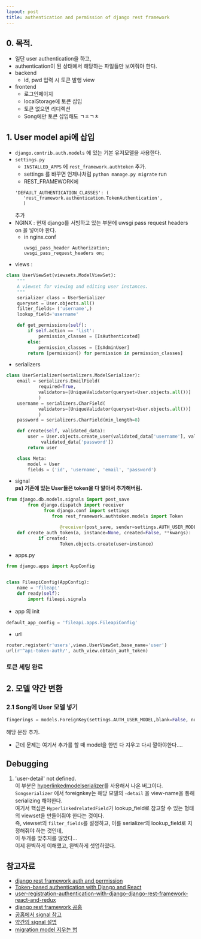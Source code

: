 ```yaml
---
layout: post
title: authentication and permission of django rest framework
---
```


## 0. 목적.
* 일단 user authentication을 하고, 
* authentication이 된 상태에서 해당하는 파일들만 보여줘야 한다.
* backend
	* id, pwd 입력 시 토큰 발행 view
* frontend
	* 로그인페이지
	* localStorage에 토큰 삽입
	* 토큰 없으면 리디렉션
	* Song에만 토큰 삽입해도 ㄱㅊㄱㅊ
## 1. User model api에 삽입
* ```django.contrib.auth.models``` 에 있는 기본 유저모델을 사용한다.
* ```settings.py```
	* ```INSTALLED_APPS``` 에 ```rest_framework.authtoken``` 추가. 
	* settings 를 바꾸면 언제나처럼 ```python manage.py migrate``` run
	* REST_FRAMEWORK에
	```
	'DEFAULT_AUTHENTICATION_CLASSES': (
	   'rest_framework.authentication.TokenAuthentication',
	   )
	```
	추가
* NGINX : 현재 django를 서빙하고 있는 부분에 uwsgi pass request headers on 을 넣어야 한다.
	* in nginx.conf
		```
		uwsgi_pass_header Authorization;
		uwsgi_pass_request_headers on;
		```
* views : <br>

```python
class UserViewSet(viewsets.ModelViewSet):
    """
    A viewset for viewing and editing user instances.
    """
    serializer_class = UserSerializer
    queryset = User.objects.all()
    filter_fields= ('username',)
    lookup_field='username'

    def get_permissions(self):
    	if self.action == 'list':
    	    permission_classes = [IsAuthenticated]
    	else:
    	    permission_classes = [IsAdminUser]
    	return [permission() for permission in permission_classes]

```

* serializers <br>

```python
class UserSerializer(serializers.ModelSerializer):
    email = serializers.EmailField(
            required=True,
            validators=[UniqueValidator(queryset=User.objects.all())]
            )
    username = serializers.CharField(
            validators=[UniqueValidator(queryset=User.objects.all())]
            )
    password = serializers.CharField(min_length=8)

    def create(self, validated_data):
        user = User.objects.create_user(validated_data['username'], validated_data['email'],
             validated_data['password'])
        return user

    class Meta:
        model = User
        fields = ('id', 'username', 'email', 'password')
```

* signal <br>
**ps) 기존에 있는 User들은 token을 다 알아서 추가해버림.** <br>
```python
from django.db.models.signals import post_save
		from django.dispatch import receiver
			  from django.conf import settings
				 from rest_framework.authtoken.models import Token

					@receiver(post_save, sender=settings.AUTH_USER_MODEL)
	def create_auth_token(a, instance=None, created=False, **kwargs):
		    if created:
			        Token.objects.create(user=instance)
```
* apps.py <br>
```python
from django.apps import AppConfig


class FileapiConfig(AppConfig):
    name = 'fileapi'
    def ready(self):
        import fileapi.signals
```
* app 의 init <br>
```python
default_app_config = 'fileapi.apps.FileapiConfig'
```

* url
```python
router.register(r'users',views.UserViewSet,base_name='user')
url(r'^api-token-auth/', auth_view.obtain_auth_token)
```

### 토큰 세팅 완료

## 2. 모델 약간 변환

### 2.1 Song에 User 모델 넣기
```python
fingerings = models.ForeignKey(settings.AUTH_USER_MODEL,blank=False, null=False,default=PK_OF_SUPERUSER)
``` 
해당 문장 추가. <br>
* 근데 문제는 여기서 추가를 할 때 model을 한번 다 지우고 다시 깔아야한다.... 

## Debugging
1. 'user-detail' not defined. <br>
이 부분은 [hyperlinkedmodelserializer](http://www.django-rest-framework.org/api-guide/serializers/#hyperlinkedmodelserializer)를 사용해서 나온 버그이다. <br>
```Songserializer``` 에서 foreignkey는 해당 모델의 ```-detail``` 을 view-name을 통해 serializing 해야한다. <br>
여기서 핵심은 ```HyperlinkedrelatedField```가 lookup_field로 참고할 수 있는 형태의 viewset을 만들어줘야 한다는 것이다. <br>
즉, viewset의 ```filter_fields```를 설정하고, 이를 serializer의 lookup_field로 지정해줘야 하는 것인데, <br>
이 두개를 맞추지를 않았다... <br>
이제 완벽하게 이해했고, 완벽하게 셋업하였다.<br>

## 참고자료
* [django rest framework auth and permission](http://polyglot.ninja/django-rest-framework-authentication-permissions/)
* [Token-based authentication with Django and React](http://geezhawk.github.io/user-authentication-with-react-and-django-rest-framework)
* [user-registration-authentication-with-django-django-rest-framework-react-and-redux](https://iheanyi.com/journal/user-registration-authentication-with-django-django-rest-framework-react-and-redux/)
* [django rest framework 공홈](http://www.django-rest-framework.org/api-guide/viewsets/)
* [공홈에서 signal 참고](http://www.django-rest-framework.org/api-guide/authentication/)
* [약간의 signal 설명](http://dgkim5360.tistory.com/entry/django-signal-example)
* [migration model 지우는 법](https://simpleisbetterthancomplex.com/tutorial/2016/07/26/how-to-reset-migrations.html)
